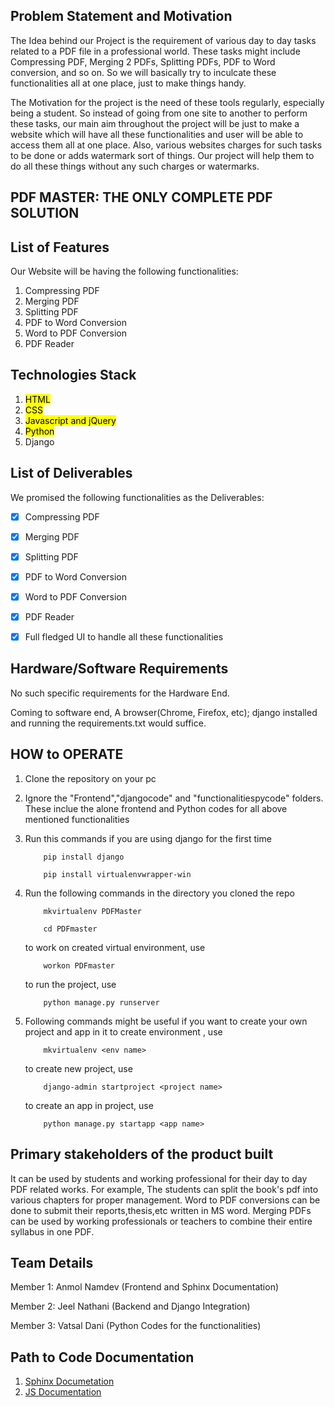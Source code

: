## Problem Statement and Motivation

The Idea behind our Project is the requirement of various day to day tasks related to a PDF file in a professional world. These tasks might include Compressing PDF, Merging 2 PDFs, Splitting PDFs, PDF to Word conversion, and so on. So we will basically try to inculcate these functionalities all at one place, just to make things handy.


The Motivation for the project is the need of these tools regularly, especially being a student. So instead of going from one site to another to perform these tasks, our main aim throughout the project will be just to make a website which will have all these functionalities and user will be able to access them all at one place. Also, various websites charges for such tasks to be done or adds watermark sort of things. Our project will help them to do all these things without any such charges or watermarks.


## PDF MASTER: THE ONLY COMPLETE PDF SOLUTION


## List of Features

Our Website will be having the following functionalities:
1. Compressing PDF
2. Merging PDF
3. Splitting PDF
4. PDF to Word Conversion
5. Word to PDF Conversion
6. PDF Reader

## Technologies Stack

1. <mark>HTML</mark>
2. <mark>CSS</mark>
3. <mark>Javascript and jQuery</mark>
4. <mark>Python</mark>
5. Django

## List of Deliverables

We promised the following functionalities as the Deliverables:
- [x] Compressing PDF
- [x] Merging PDF
- [x] Splitting PDF
- [x] PDF to Word Conversion
- [x] Word to PDF Conversion
- [x] PDF Reader
- [x] Full fledged UI to handle all these functionalities


## Hardware/Software Requirements
No such specific requirements for the Hardware End.

Coming to software end, A browser(Chrome, Firefox, etc); django installed and running the requirements.txt would suffice.

## HOW to OPERATE
1. Clone the repository on your pc
2. Ignore the "Frontend","djangocode" and "functionalitiespycode" folders. These inclue the alone frontend and Python codes for all above mentioned functionalities
3. Run this commands if you are using django for the first time
	```shell
		pip install django
	```

	```shell
		pip install virtualenvwrapper-win
	```

4. Run the following commands in the directory you cloned the repo
	```shell
		mkvirtualenv PDFMaster
	```

	```shell
		cd PDFmaster
   	```

	to work on created virtual environment, use	
	```shell
		workon PDFmaster
	```

	to run the project, use 
	```shell
		python manage.py runserver
	```
5. Following commands might be useful if you want to create your own project and app in it
	to create environment , use
	```shell
		mkvirtualenv <env name>
	```	

	to create new project, use
	```shell
		django-admin startproject <project name>
	```
	
	to create an app in project, use
	```shell
		python manage.py startapp <app name>
	```


## Primary stakeholders of the product built

It can be used by students and working professional for their day to day PDF related works. For example, The students can split the book's pdf into various chapters for proper management. Word to PDF conversions can be done to submit their reports,thesis,etc written in MS word. Merging PDFs can be used by working professionals or teachers to combine their entire syllabus in one PDF.


## Team Details

Member 1: Anmol Namdev (Frontend and Sphinx Documentation)

Member 2: Jeel Nathani (Backend and Django Integration)

Member 3: Vatsal Dani (Python Codes for the functionalities)

## Path to Code Documentation
1. [Sphinx Documetation](Documentation/docs_django_sphinx/Build_html/html/index.html)
2. [JS Documentation](Documentation/docs_js/index.html)
